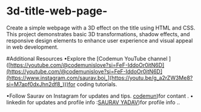 # 3d-title-web-page-
Create a simple webpage with a 3D effect on the title using HTML and CSS. This project demonstrates basic 3D transformations, shadow effects, and responsive design elements to enhance user experience and visual appeal in web development.

#Additional Resources
•Explore the [Codemun YouTube channel ]([https://youtube.com/@codemunislove?si=FeF-IddoOr0itN6D](https://youtube.com/@codemunislove?si=FeF-IddoOr0itN6D](https://www.instagram.com/saurav.boi_](https://youtu.be/g_a2rZW3Me8?si=M7apf0dxJhn2df8_)))for coding tutorials.

•Follow Saurav on Instagram  for updates and tips.
[codemun]([[https://youtube.com/@codemunislove?si=FeF-IddoOr0itN6D](https://www.instagram.com/saurav.boi_](https://youtu.be/g_a2rZW3Me8?si=M7apf0dxJhn2df8_))))for contant .
• linkedin for updates and profile info  :[SAURAV YADAV]([https://youtube.com/@codemunislove?si=FeF-IddoOr0itN6D](https://www.instagram.com/saurav.boi_)))for profile info  ..

